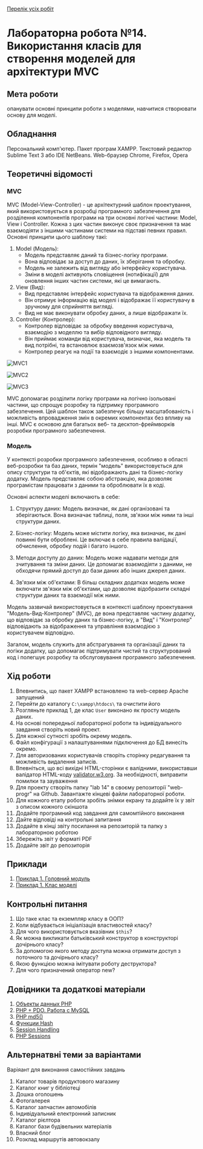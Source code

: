[Перелік усіх робіт](README.md)

# Лабораторна робота №14. Використання класів для створення моделей для архітектури MVC 

## Мета роботи

опанувати основні принципи роботи з моделями, навчитися створювати основу для моделі.

## Обладнання

Персональний комп'ютер. Пакет програм XAMPP. Текстовий редактор Sublime Text 3 або IDE NetBeans. Web-браузер Chrome, Firefox, Opera

## Теоретичні відомості

### MVC

MVC (Model-View-Controller) - це архітектурний шаблон проектування, який використовується в розробці програмного забезпечення для розділення компонентів програми на три основні логічні частини: Model, View і Controller. Кожна з цих частин виконує своє призначення та має взаємодіяти з іншими частинами системи на підставі певних правил. Основні принципи цього шаблону такі:

1. Model (Модель):
    - Модель представляє даний та бізнес-логіку програми.
    - Вона відповідає за доступ до даних, їх зберігання та обробку.
    - Модель не залежить від вигляду або інтерфейсу користувача.
    - Зміни в моделі активують сповіщення (нотифікації) для оновлення інших частин системи, які це вимагають.
2. View (Вид):
    - Вид представляє інтерфейс користувача та відображення даних.
    - Він отримує інформацію від моделі і відображає її користувачу в зручному для сприйняття вигляді.
    - Вид не має виконувати обробку даних, а лише відображати їх.
3. Controller (Контролер):
    - Контролер відповідає за обробку введення користувача, взаємодію з моделлю та вибір відповідного вигляду.
    - Він приймає команди від користувача, визначає, яка модель та вид потрібні, та встановлює взаємозв'язок між ними.
    - Контролер реагує на події та взаємодіє з іншими компонентами.

![MVC1](img/14-010.jpg)

![MVC2](img/14-011.png)

![MVC3](img/14-012.png)

MVC допомагає розділити логіку програми на логічно ізольовані частини, що спрощує розробку та підтримку програмного забезпечення. Цей шаблон також забезпечує більшу масштабованість і можливість впровадження змін в окремих компонентах без впливу на інші. MVC є основою для багатьох веб- та десктоп-фреймворків розробки програмного забезпечення.

### Модель

У контексті розробки програмного забезпечення, особливо в області веб-розробки та баз даних, термін "модель" використовується для опису структури та об'єктів, які відображають дані та бізнес-логіку додатку. Модель представляє собою абстракцію, яка дозволяє програмістам працювати з даними та оброблювати їх в коді.

Основні аспекти моделі включають в себе:

1. Структуру даних: Модель визначає, як дані організовані та зберігаються. Вона визначає таблиці, поля, зв'язки між ними та інші структури даних.

2. Бізнес-логіку: Модель може містити логіку, яка визначає, як дані повинні бути оброблені. Це включає в себе правила валідації, обчислення, обробку подій і багато іншого.

3. Методи доступу до даних: Модель може надавати методи для зчитування та зміни даних. Це допомагає взаємодіяти з даними, не обходячи прямий доступ до бази даних або інших джерел даних.

4. Зв'язки між об'єктами: В більш складних додатках модель може включати зв'язки між об'єктами, що дозволяє відобразити складні структури даних та взаємодії між ними.

Модель зазвичай використовується в контексті шаблону проектування "Модель-Вид-Контролер" (MVC), де вона представляє частину додатку, що відповідає за обробку даних та бізнес-логіку, а "Вид" і "Контролер" відповідають за відображення та управління взаємодією з користувачем відповідно.

Загалом, модель служить для абстрагування та організації даних та логіки додатку, що допомагає підтримувати чистий та структурований код і полегшує розробку та обслуговування програмного забезпечення.

## Хід роботи
1. Впевнитись, що пакет XAMPP встановлено та web-сервер Apache запущений
2. Перейти до каталогу `C:\xampp\htdocs\` та очистити його
3. Розгляньте приклад 1, де клас `User` виконано як просту модель даних.
4.  На основі попередньої лабораторної роботи та індивідуального завдання створіть новий проект.
5.  Для кожної сутності зробіть окрему модель.
6.  Файл конфігурації з налаштуваннями підключення до БД винесіть окремо.
7.  Для авторизованих користувачів створіть сторінку редагування та можливість видалення записів.
8.  Впевніться, що всі вихідні HTML-сторінки є валідними, використавши валідатор HTML-коду [validator.w3.org](https://validator.w3.org/). За необхідності, виправити помилки та зауваження
9.  Для проекту створіть папку "lab 14" в своєму репозиторії "web-progr" на Github. Завантажте кінцеві файли лабораторної роботи. 
10. Для кожного етапу роботи зробіть знімки екрану та додайте їх у звіт з описом кожного скіншота
11. Додайте програмний код завдання для самомтійного виконання
12. Дайте відповіді на контрольні запитання
13. Додайте в кінці звіту посилання на репозиторій та папку з лабораторною роботою
14. Збережіть звіт у форматі PDF
15. Додайте звіт до репозиторія

## Приклади

1. [Приклад 1. Головний модуль](src/lab-14/index.php)
2. [Приклад 1. Клас моделі](src/lab-14/User.php)

## Контрольні питання
1. Що таке клас та екземпляр класу в ООП?
2. Коли відбувається ініціалізація властивостей класу?
3. Для чого використовується вказівник `$this`?
4. Як можна викликати батьківський конструктор в конструкторі дочірнього класу?
5. За допомогою якого методу доступа можна отримати доступ з поточного та дочірнього класу?
6. Якою функцією можна імітувати роботу деструктора?
7. Для чого призначений оператор new?

## Довідники та додаткові матеріали

1. [Объекты данных PHP](https://www.php.net/manual/ru/book.pdo.php)
2. [PHP + PDO. Работа с MySQL](https://www.youtube.com/watch?v=a9l3QPMqZ1Q)
3. [PHP md5()](https://www.php.net/manual/ru/function.md5.php)
4. [Функции Hash](https://www.php.net/manual/ru/ref.hash.php)
5. [Session Handling](https://www.php.net/manual/en/book.session.php)
6. [PHP Sessions](https://www.w3schools.com/php/php_sessions.asp)

## Альтернатвні теми за варіантами

Варіяант для виконання самостійних завдань

1. Каталог товарів продуктового магазину
2. Каталог книг у бібліотеці
3. Дошка оголошень
4. Фотогалерея
5. Каталог запчастин автомобілів
6. Індивідуальний електронний записник
7. Каталог рієлтора
8. Каталог бази будівельних матеріалів
9. Власний блог
10. Розклад маршрутів автовокзалу